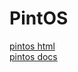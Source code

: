 # PintOS

[pintos html](https://web.stanford.edu/class/cs140/projects/pintos/pintos.html)  
[pintos docs](https://web.stanford.edu/class/cs140/projects/pintos/)  